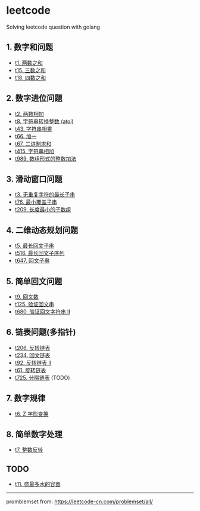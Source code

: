 # leetcode

Solving leetcode question with golang

## 1. 数字和问题

* [t1. 两数之和](./t1.go)
* [t15. 三数之和](./t15.go)
* [t18. 四数之和](./t18.go)

## 2. 数字进位问题

* [t2. 两数相加](./t2.go)
* [t8. 字符串转换整数 (atoi)](./t8.go)
* [t43. 字符串相乘](./t43.go)
* [t66. 加一](./t66.go)
* [t67. 二进制求和](./t67.go)
* [t415. 字符串相加](./t415.go)
* [t989. 数组形式的整数加法](./t989.go)

## 3. 滑动窗口问题

* [t3. 无重复字符的最长子串](./t3.go)
* [t76. 最小覆盖子串](./t76.go)
* [t209. 长度最小的子数组](./t209.go)

## 4. 二维动态规划问题

* [t5. 最长回文子串](./t5.go)
* [t516. 最长回文子序列](./t516.go)
* [t647. 回文子串](./t647.go)

## 5. 简单回文问题

* [t9. 回文数](./t9.go)
* [t125. 验证回文串](./t125.go)
* [t680. 验证回文字符串 Ⅱ](./t680.go)

## 6. 链表问题(多指针)

* [t206. 反转链表](./t206.go)
* [t234. 回文链表](./t234.go)
* [t92. 反转链表 II](./t92.go)
* [t61. 旋转链表](./t61.go)
* [t725. 分隔链表](./t725.go) (TODO)

## 7. 数字规律

* [t6. Z 字形变换](./t6.go)

## 8. 简单数字处理

* [t7. 整数反转](./t7.go)

## TODO

* [t11. 盛最多水的容器](./t11.go)

---

promblemset from: https://leetcode-cn.com/problemset/all/

